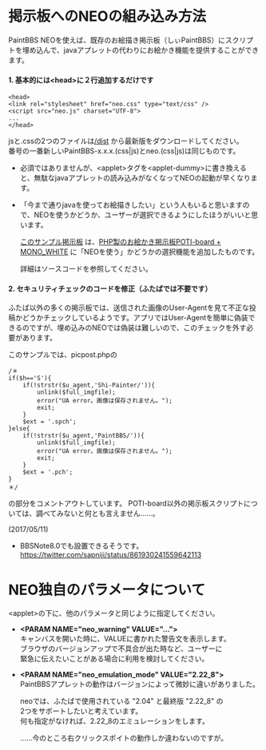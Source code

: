 # 掲示板へのNEOの組み込み方法

PaintBBS NEOを使えば、既存のお絵描き掲示板（しぃPaintBBS）にスクリプトを埋め込んで、javaアプレットの代わりにお絵かき機能を提供することができます。


#### 1. 基本的には&lt;head>に２行追加するだけです

    <head>
    <link rel="stylesheet" href="neo.css" type="text/css" />
    <script src="neo.js" charset="UTF-8">
    ...
    </head>

jsと.cssの2つのファイルは[/dist](https://github.com/funige/neo/tree/master/neo/dist) から最新版をダウンロードしてください。  
番号の一番新しいPaintBBS-x.x.x.(css|js)とneo.(css|js)は同じものです。

* 必須ではありませんが、&lt;applet>タグを&lt;applet-dummy>に書き換えると、無駄なjavaアプレットの読み込みがなくなってNEOの起動が早くなります。

* 「今まで通りjavaを使ってお絵描きしたい」という人もいると思いますので、NEOを使うかどうか、ユーザーが選択できるようにしたほうがいいと思います。

  [このサンプル掲示板](http://neo.websozai.jp/) は、[PHP製のお絵かき掲示板POTI-board + MONO_WHITE](http://www.punyu.net/php/oekaki.php) に「NEOを使う」かどうかの選択機能を追加したものです。  

  詳細はソースコードを参照してください。


#### 2. セキュリティチェックのコードを修正（ふたばでは不要です）
ふたば以外の多くの掲示板では、送信された画像のUser-Agentを見て不正な投稿かどうかチェックしているようです。アプリではUser-Agentを簡単に偽装できるのですが、埋め込みのNEOでは偽装は難しいので、このチェックを外す必要があります。

このサンプルでは、picpost.phpの

    /＊
    if($h=='S'){
        if(!strstr($u_agent,'Shi-Painter/')){
            unlink($full_imgfile);
            error("UA error。画像は保存されません。");
            exit;
        }
        $ext = '.spch';
    }else{
        if(!strstr($u_agent,'PaintBBS/')){
            unlink($full_imgfile);
            error("UA error。画像は保存されません。");
            exit;
        }
        $ext = '.pch';
    }
    ＊/

の部分をコメントアウトしています。
POTI-board以外の掲示板スクリプトについては、調べてみないと何とも言えません……。

(2017/05/11)

- BBSNote8.0でも設置できるそうです。
  https://twitter.com/sapniji/status/861930241559642113


# NEO独自のパラメータについて

  &lt;applet>の下に、他のパラメータと同じように指定してください。

- __&lt;PARAM NAME="neo_warning" VALUE="...">__  
  キャンバスを開いた時に、VALUEに書かれた警告文を表示します。  
  ブラウザのバージョンアップで不具合が出た時など、ユーザーに  
  緊急に伝えたいことがある場合に利用を検討してください。

- __&lt;PARAM NAME="neo_emulation_mode" VALUE="2.22_8">__  
  PaintBBSアプレットの動作はバージョンによって微妙に違いがありました。  

  neoでは、ふたばで使用されている "2.04" と最終版 "2.22_8" の  
  2つをサポートしたいと考えています。  
  何も指定がなければ、2.22_8のエミュレーションをします。  

  ……今のところ右クリックスポイトの動作しか違わないのですが。


